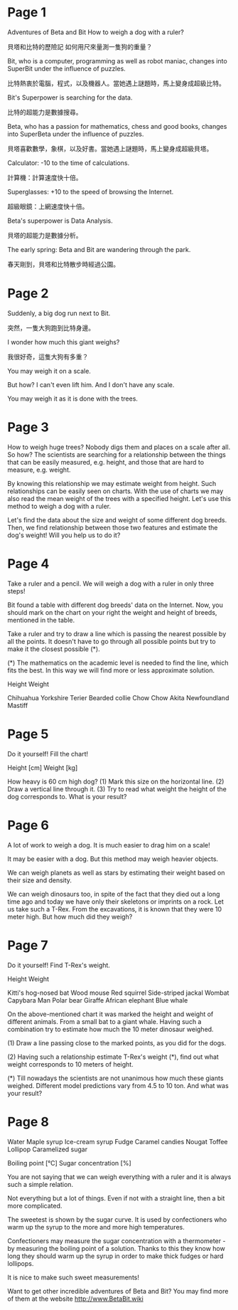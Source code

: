 # Page 1

Adventures of Beta and Bit
How to weigh a dog with a ruler?

貝塔和比特的歷險記
如何用尺來量測一隻狗的重量？


Bit, who is a computer, programming as well as robot maniac, changes into SuperBit under the influence of puzzles.

比特熱衷於電腦，程式，以及機器人。當她遇上謎題時，馬上變身成超級比特。


Bit's Superpower is searching for the data.

比特的超能力是數據搜尋。


Beta, who has a passion for mathematics, chess and good books, changes into SuperBeta under the influence of puzzles.

貝塔喜歡數學，象棋，以及好書。當她遇上謎題時，馬上變身成超級貝塔。


Calculator: -10 to the time of calculations.

計算機：計算速度快十倍。


Superglasses: +10 to the speed of browsing the Internet.

超級眼鏡：上網速度快十倍。


Beta's superpower is Data Analysis.

貝塔的超能力是數據分析。


The early spring: Beta and Bit are wandering through the park.

春天剛到，貝塔和比特散步時經過公園。


# Page 2

Suddenly, a big dog run next to Bit.

突然，一隻大狗跑到比特身邊。


I wonder how much this giant weighs?

我很好奇，這隻大狗有多重？


You may weigh it on a scale.

But how? I can't even lift him. And I don't have any scale.

You may weigh it as it is done with the trees.

# Page 3

How to weigh huge trees? Nobody digs them and places on a scale after all. So how? The scientists are searching for a relationship between the things that can be easily measured, e.g. height, and those that are hard to measure, e.g. weight.

By knowing this relationship we may estimate weight from height. Such relationships can be easily seen on charts. With the use of charts we may also read the mean weight of the trees with a specified height. Let's use this method to weigh a dog with a ruler.

Let's find the data about the size and weight of some different dog breeds. Then, we find relationship between those two features and estimate the dog's weight! Will you help us to do it?

# Page 4

Take a ruler and a pencil. We will weigh a dog with a ruler in only three steps!

Bit found a table with different dog breeds' data on the Internet. Now, you should mark on the chart on your right the weight and height of breeds, mentioned in the table.

Take a ruler and try to draw a line which is passing the nearest possible by all the points. It doesn't have to go through all possible points but try to make it the closest possible (*).

(*) The mathematics on the academic level is needed to find the line, which fits the best. In this way we will find more or less approximate solution.

Height Weight

Chihuahua
Yorkshire
Terier
Bearded collie
Chow Chow
Akita
Newfoundland
Mastiff

# Page 5

Do it yourself! Fill the chart!

Height [cm]
Weight [kg]

How heavy is 60 cm high dog? (1) Mark this size on the horizontal line. (2) Draw a vertical line through it. (3) Try to read what weight the height of the dog corresponds to. What is your result?

# Page 6

A lot of work to weigh a dog. It is much easier to drag him on a scale!

It may be easier with a dog. But this method may weigh heavier objects.

We can weigh planets as well as stars by estimating their weight based on their size and density.

We can weigh dinosaurs too, in spite of the fact that they died out a long time ago and today we have only their skeletons or imprints on a rock. Let us take such a T-Rex. From the excavations, it is known that they were 10 meter high. But how much did they weigh?


# Page 7

Do it yourself! Find T-Rex's weight.

Height
Weight

Kitti's hog-nosed bat
Wood mouse
Red squirrel
Side-striped jackal
Wombat
Capybara
Man
Polar bear
Giraffe
African elephant
Blue whale

On the above-mentioned chart it was marked the height and weight of different animals. From a small bat to a giant whale. Having such a combination try to estimate how much the 10 meter dinosaur weighed.

(1) Draw a line passing close to the marked points, as you did for the dogs.

(2) Having such a relationship estimate T-Rex's weight (*), find out what weight corresponds to 10 meters of height.

(*) Till nowadays the scientists are not unanimous how much these giants weighed. Different model predictions vary from 4.5 to 10 ton. And what was your result?


# Page 8

Water
Maple syrup
Ice-cream syrup
Fudge
Caramel candies
Nougat
Toffee
Lollipop
Caramelized sugar


Boiling point [°C]
Sugar concentration [%]

You are not saying that we can weigh everything with a ruler and it is always such a simple relation.

Not everything but a lot of things. Even if not with a straight line, then a bit more complicated.

The sweetest is shown by the sugar curve. It is used by confectioners who warm up the syrup to the more and more high temperatures.

Confectioners may measure the sugar concentration with a thermometer - by measuring the boiling point of a solution. Thanks to this they know how long they should warm up the syrup in order to make thick fudges or hard lollipops.

It is nice to make such sweet measurements!

Want to get other incredible adventures of Beta and Bit? You may find more of them at the website http://www.BetaBit.wiki


